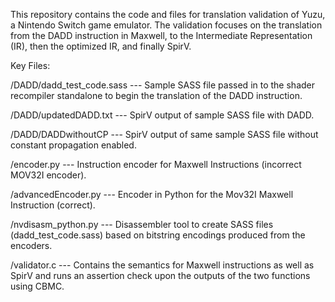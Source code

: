 This repository contains the code and files for translation validation of Yuzu, a Nintendo Switch game emulator. The validation focuses on the translation from the DADD instruction in Maxwell,
to the Intermediate Representation (IR), then the optimized IR, and finally SpirV. 


Key Files:

/DADD/dadd_test_code.sass --- Sample SASS file passed in to the shader recompiler standalone to begin the translation of the DADD instruction.

/DADD/updatedDADD.txt --- SpirV output of sample SASS file with DADD.

/DADD/DADDwithoutCP --- SpirV output of same sample SASS file without constant propagation enabled.

/encoder.py --- Instruction encoder for Maxwell Instructions (incorrect MOV32I encoder).

/advancedEncoder.py --- Encoder in Python for the Mov32I Maxwell Instruction (correct). 

/nvdisasm_python.py --- Disassembler tool to create SASS files (dadd_test_code.sass) based on bitstring encodings produced from the encoders. 

/validator.c --- Contains the semantics for Maxwell instructions as well as SpirV and runs an assertion check upon the outputs of the two functions using CBMC.
